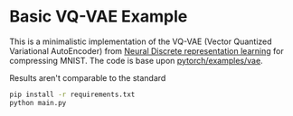 # Basic VQ-VAE Example

This is a minimalistic implementation of the VQ-VAE (Vector Quantized Variational AutoEncoder)
 from [Neural Discrete representation learning](https://arxiv.org/pdf/1711.00937.pdf) for compressing MNIST.
The code is base upon [pytorch/examples/vae](https://github.com/pytorch/examples/tree/master/vae).

Results aren't comparable to the standard
```bash
pip install -r requirements.txt
python main.py
```
